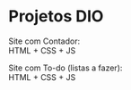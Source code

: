 <h1> Projetos DIO </h1>
<p> Site com Contador:<br>
HTML + CSS + JS</p>

<p> Site com To-do (listas a fazer):<br>
HTML + CSS + JS </p>

